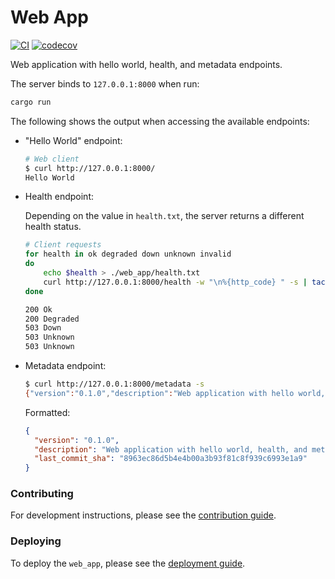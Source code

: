 # Web App

[![CI](https://github.com/azriel91/web_app/workflows/CI/badge.svg)](https://github.com/azriel91/web_app/actions?query=workflow%3ACI) [![codecov](https://codecov.io/gh/azriel91/web_app/branch/main/graph/badge.svg)](https://codecov.io/gh/azriel91/web_app)

Web application with hello world, health, and metadata endpoints.

The server binds to `127.0.0.1:8000` when run:

```bash
cargo run
```

The following shows the output when accessing the available endpoints:

* "Hello World" endpoint:

    ```bash
    # Web client
    $ curl http://127.0.0.1:8000/
    Hello World
    ```

* Health endpoint:

    Depending on the value in `health.txt`, the server returns a different health status.

    ```bash
    # Client requests
    for health in ok degraded down unknown invalid
    do
        echo $health > ./web_app/health.txt
        curl http://127.0.0.1:8000/health -w "\n%{http_code} " -s | tac
    done

    200 Ok
    200 Degraded
    503 Down
    503 Unknown
    503 Unknown
    ```

* Metadata endpoint:

    ```bash
    $ curl http://127.0.0.1:8000/metadata -s
    {"version":"0.1.0","description":"Web application with hello world, health, and metadata endpoints","last_commit_sha":"8963ec86d5b4e4b00a3b93f81c8f939c6993e1a9"}
    ```

    Formatted:

    ```json
    {
      "version": "0.1.0",
      "description": "Web application with hello world, health, and metadata endpoints",
      "last_commit_sha": "8963ec86d5b4e4b00a3b93f81c8f939c6993e1a9"
    }
    ```

### Contributing

For development instructions, please see the [contribution guide].


### Deploying

To deploy the `web_app`, please see the [deployment guide].


[contribution guide]: CONTRIBUTING.md
[deployment guide]: DEPLOYING.md
